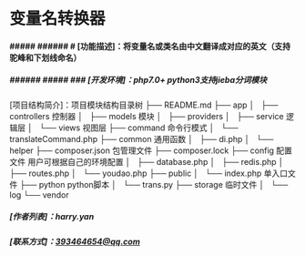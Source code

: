 # 变量名转换器
#### ##### ###### # [功能描述]：将变量名或类名由中文翻译成对应的英文（支持驼峰和下划线命名）
##### ###### ##### ### [开发环境]：php7.0+ python3支持jieba分词模块
[项目结构简介]：项目模块结构目录树
├── README.md
├── app
│   ├── controllers 控制器
│   ├── models 模块
│   ├── providers 
│   ├── service 逻辑层
│   └── views 视图层
├── command 命令行模式
│   └── translateCommand.php
├── common 通用函数
│   ├── di.php
│   └── helper
├── composer.json 包管理文件
├── composer.lock
├── config 配置文件 用户可根据自己的环境配置
│   ├── database.php
│   ├── redis.php
│   ├── routes.php
│   └── youdao.php
├── public
│   └── index.php 单入口文件
├── python python脚本 
│   └── trans.py
├── storage 临时文件
│   └── log
└── vendor


##### [作者列表]：harry.yan

##### [联系方式]：393464654@qq.com